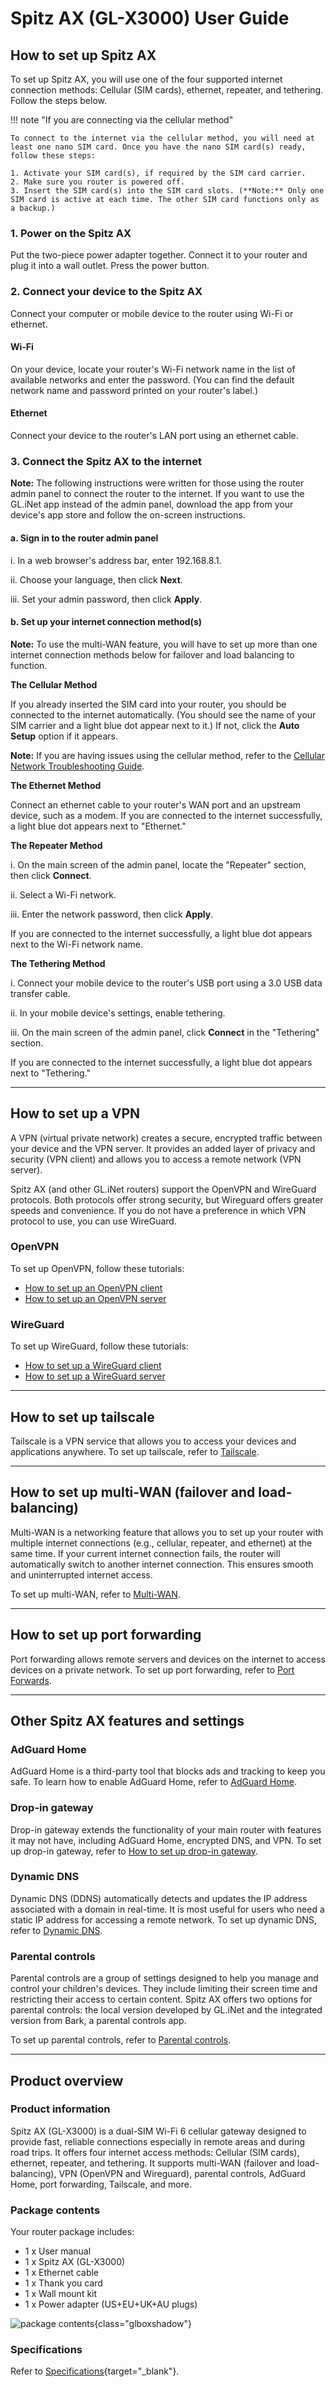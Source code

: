 # Spitz AX (GL-X3000) User Guide

## How to set up Spitz AX

To set up Spitz AX, you will use one of the four supported internet connection methods: Cellular (SIM cards), ethernet, repeater, and tethering. Follow the steps below. 

!!! note "If you are connecting via the cellular method"

    To connect to the internet via the cellular method, you will need at least one nano SIM card. Once you have the nano SIM card(s) ready, follow these steps:
    
    1. Activate your SIM card(s), if required by the SIM card carrier.
    2. Make sure you router is powered off.
    3. Insert the SIM card(s) into the SIM card slots. (**Note:** Only one SIM card is active at each time. The other SIM card functions only as a backup.)

### 1. Power on the Spitz AX

Put the two-piece power adapter together. Connect it to your router and plug it into a wall outlet. Press the power button.

### 2. Connect your device to the Spitz AX

Connect your computer or mobile device to the router using Wi-Fi or ethernet.

#### Wi-Fi

On your device, locate your router's Wi-Fi network name in the list of available networks and enter the password. (You can find the default network name and password printed on your router's label.)

#### Ethernet

Connect your device to the router's LAN port using an ethernet cable. 

### 3. Connect the Spitz AX to the internet 

**Note:** The following instructions were written for those using the router admin panel to connect the router to the internet. If you want to use the GL.iNet app instead of the admin panel, download the app from your device's app store and follow the on-screen instructions. 

#### a. Sign in to the router admin panel 

i. In a web browser's address bar, enter 192.168.8.1.

ii. Choose your language, then click **Next**.

iii. Set your admin password, then click **Apply**. 

#### b. Set up your internet connection method(s)

**Note:** To use the multi-WAN feature, you will have to set up more than one internet connection methods below for failover and load balancing to function.

**The Cellular Method**

If you already inserted the SIM card into your router, you should be connected to the internet automatically. (You should see the name of your SIM carrier and a light blue dot appear next to it.) If not, click the **Auto Setup** option if it appears. 

**Note:** If you are having issues using the cellular method, refer to the [Cellular Network Troubleshooting Guide](https://docs.gl-inet.com/router/en/4/faq/gl-x3000_gl-xe3000_connection_optimization/). 

**The Ethernet Method**

Connect an ethernet cable to your router's WAN port and an upstream device, such as a modem. If you are connected to the internet successfully, a light blue dot appears next to "Ethernet."

**The Repeater Method**

i. On the main screen of the admin panel, locate the "Repeater" section, then click **Connect**.

ii. Select a Wi-Fi network. 

iii. Enter the network password, then click **Apply**.

If you are connected to the internet successfully, a light blue dot appears next to the Wi-Fi network name. 

**The Tethering Method**

i. Connect your mobile device to the router's USB port using a 3.0 USB data transfer cable. 

ii. In your mobile device's settings, enable tethering. 

iii. On the main screen of the admin panel, click **Connect** in the "Tethering" section. 

If you are connected to the internet successfully, a light blue dot appears next to "Tethering."

---

## How to set up a VPN 

A VPN (virtual private network) creates a secure, encrypted traffic between your device and the VPN server. It provides an added layer of privacy and security (VPN client) and allows you to access a remote network (VPN server). 

Spitz AX (and other GL.iNet routers) support the OpenVPN and WireGuard protocols. Both protocols offer strong security, but Wireguard offers greater speeds and convenience. If you do not have a preference in which VPN protocol to use, you can use WireGuard. 

### OpenVPN 

To set up OpenVPN, follow these tutorials:

* [How to set up an OpenVPN client](https://docs.gl-inet.com/router/en/4/interface_guide/openvpn_client/)
* [How to set up an OpenVPN server](https://docs.gl-inet.com/router/en/4/interface_guide/openvpn_server/)

### WireGuard

To set up WireGuard, follow these tutorials:

* [How to set up a WireGuard client](https://docs.gl-inet.com/router/en/4/interface_guide/wireguard_client/)
* [How to set up a WireGuard server](https://docs.gl-inet.com/router/en/4/interface_guide/wireguard_server/)

---

## How to set up tailscale

Tailscale is a VPN service that allows you to access your devices and applications anywhere. To set up tailscale, refer to [Tailscale](https://docs.gl-inet.com/router/en/4/interface_guide/tailscale/). 

---

## How to set up multi-WAN (failover and load-balancing)

Multi-WAN is a networking feature that allows you to set up your router with multiple internet connections (e.g., cellular, repeater, and ethernet) at the same time. If your current internet connection fails, the router will automatically switch to another internet connection. This ensures smooth and uninterrupted internet access. 

To set up multi-WAN, refer to [Multi-WAN](https://docs.gl-inet.com/router/en/4/interface_guide/multi-wan/). 

---

## How to set up port forwarding

Port forwarding allows remote servers and devices on the internet to access devices on a private network. To set up port forwarding, refer to [Port Forwards](https://docs.gl-inet.com/router/en/4/interface_guide/firewall/#port-forwards). 

---

## Other Spitz AX features and settings

### AdGuard Home

AdGuard Home is a third-party tool that blocks ads and tracking to keep you safe. To learn how to enable AdGuard Home, refer to [AdGuard Home](https://docs.gl-inet.com/router/en/4/interface_guide/adguardhome/). 

### Drop-in gateway 

Drop-in gateway extends the functionality of your main router with features it may not have, including AdGuard Home, encrypted DNS, and VPN. To set up drop-in gateway, refer to [How to set up drop-in gateway](https://docs.gl-inet.com/router/en/4/tutorials/how_to_set_up_drop_in_gateway/). 

### Dynamic DNS

Dynamic DNS (DDNS) automatically detects and updates the IP address associated with a domain in real-time. It is most useful for users who need a static IP address for accessing a remote network. To set up dynamic DNS, refer to [Dynamic DNS](https://docs.gl-inet.com/router/en/4/interface_guide/ddns/). 

### Parental controls

Parental controls are a group of settings designed to help you manage and control your children's devices. They include limiting their screen time and restricting their access to certain content. Spitz AX offers two options for parental controls: the local version developed by GL.iNet and the integrated version from Bark, a parental controls app. 

To set up parental controls, refer to [Parental controls](https://docs.gl-inet.com/router/en/4/interface_guide/parental_control). 

---

## Product overview

### Product information

Spitz AX (GL-X3000) is a dual-SIM Wi-Fi 6 cellular gateway designed to provide fast, reliable connections especially in remote areas and during road trips. It offers four internet access methods: Cellular (SIM cards), ethernet, repeater, and tethering. It supports multi-WAN (failover and load-balancing), VPN (OpenVPN and Wireguard), parental controls, AdGuard Home, port forwarding, Tailscale, and more. 

### Package contents

Your router package includes:

- 1 x User manual
- 1 x Spitz AX (GL-X3000)
- 1 x Ethernet cable
- 1 x Thank you card
- 1 x Wall mount kit
- 1 x Power adapter (US+EU+UK+AU plugs)

![package contents](https://static.gl-inet.com/docs/router/en/4/user_guide/gl-x3000/first_time_setup/x3000_unboxing.jpg){class="glboxshadow"}

### Specifications

Refer to [Specifications](https://www.gl-inet.com/products/gl-x3000/#specs){target="_blank"}. 
